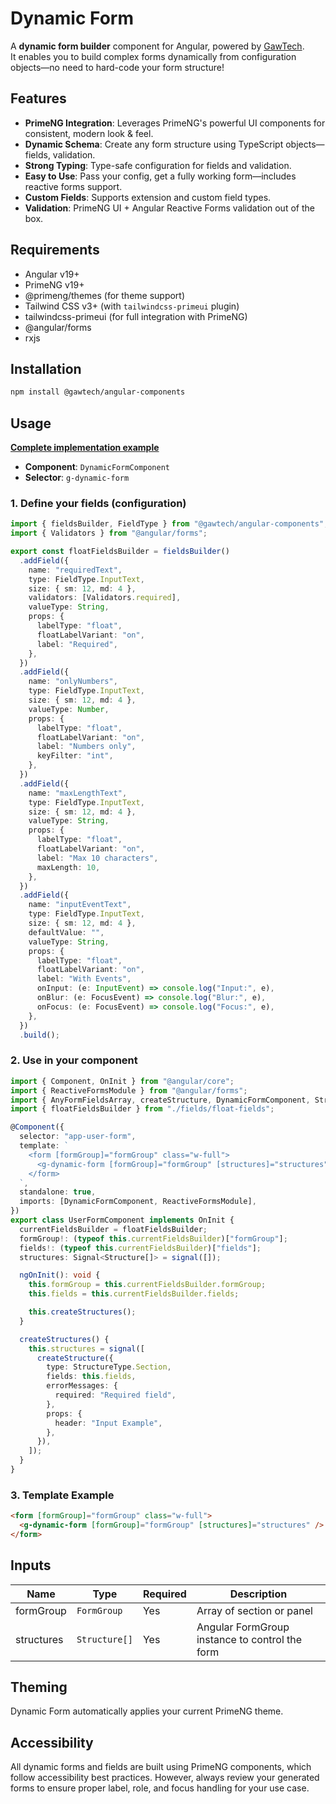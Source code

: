 # Dynamic Form

A **dynamic form builder** component for Angular, powered by [GawTech](https://github.com/GawTechOficial/angular-components).  
It enables you to build complex forms dynamically from configuration objects—no need to hard-code your form structure!

## Features

- **PrimeNG Integration**: Leverages PrimeNG's powerful UI components for consistent, modern look & feel.
- **Dynamic Schema**: Create any form structure using TypeScript objects—fields, validation.
- **Strong Typing**: Type-safe configuration for fields and validation.
- **Easy to Use**: Pass your config, get a fully working form—includes reactive forms support.
- **Custom Fields**: Supports extension and custom field types.
- **Validation**: PrimeNG UI + Angular Reactive Forms validation out of the box.

## Requirements

- Angular v19+
- PrimeNG v19+
- @primeng/themes (for theme support)
- Tailwind CSS v3+ (with `tailwindcss-primeui` plugin)
- tailwindcss-primeui (for full integration with PrimeNG)
- @angular/forms
- rxjs

## Installation

```bash
npm install @gawtech/angular-components
```

## Usage

[**Complete implementation example**](../../../../src/app/components/dynamic-form-showcase/input-text/input-text-showcase.component.ts)

- **Component**: `DynamicFormComponent`
- **Selector**: `g-dynamic-form`

### 1. Define your fields (configuration)

```typescript
import { fieldsBuilder, FieldType } from "@gawtech/angular-components";
import { Validators } from "@angular/forms";

export const floatFieldsBuilder = fieldsBuilder()
  .addField({
    name: "requiredText",
    type: FieldType.InputText,
    size: { sm: 12, md: 4 },
    validators: [Validators.required],
    valueType: String,
    props: {
      labelType: "float",
      floatLabelVariant: "on",
      label: "Required",
    },
  })
  .addField({
    name: "onlyNumbers",
    type: FieldType.InputText,
    size: { sm: 12, md: 4 },
    valueType: Number,
    props: {
      labelType: "float",
      floatLabelVariant: "on",
      label: "Numbers only",
      keyFilter: "int",
    },
  })
  .addField({
    name: "maxLengthText",
    type: FieldType.InputText,
    size: { sm: 12, md: 4 },
    valueType: String,
    props: {
      labelType: "float",
      floatLabelVariant: "on",
      label: "Max 10 characters",
      maxLength: 10,
    },
  })
  .addField({
    name: "inputEventText",
    type: FieldType.InputText,
    size: { sm: 12, md: 4 },
    defaultValue: "",
    valueType: String,
    props: {
      labelType: "float",
      floatLabelVariant: "on",
      label: "With Events",
      onInput: (e: InputEvent) => console.log("Input:", e),
      onBlur: (e: FocusEvent) => console.log("Blur:", e),
      onFocus: (e: FocusEvent) => console.log("Focus:", e),
    },
  })
  .build();
```

### 2. Use in your component

```typescript
import { Component, OnInit } from "@angular/core";
import { ReactiveFormsModule } from "@angular/forms";
import { AnyFormFieldsArray, createStructure, DynamicFormComponent, Structure, StructureType } from "@gawtech/angular-components";
import { floatFieldsBuilder } from "./fields/float-fields";

@Component({
  selector: "app-user-form",
  template: `
    <form [formGroup]="formGroup" class="w-full">
      <g-dynamic-form [formGroup]="formGroup" [structures]="structures" />
    </form>
  `,
  standalone: true,
  imports: [DynamicFormComponent, ReactiveFormsModule],
})
export class UserFormComponent implements OnInit {
  currentFieldsBuilder = floatFieldsBuilder;
  formGroup!: (typeof this.currentFieldsBuilder)["formGroup"];
  fields!: (typeof this.currentFieldsBuilder)["fields"];
  structures: Signal<Structure[]> = signal([]);

  ngOnInit(): void {
    this.formGroup = this.currentFieldsBuilder.formGroup;
    this.fields = this.currentFieldsBuilder.fields;

    this.createStructures();
  }

  createStructures() {
    this.structures = signal([
      createStructure({
        type: StructureType.Section,
        fields: this.fields,
        errorMessages: {
          required: "Required field",
        },
        props: {
          header: "Input Example",
        },
      }),
    ]);
  }
}
```

### 3. Template Example

```html
<form [formGroup]="formGroup" class="w-full">
  <g-dynamic-form [formGroup]="formGroup" [structures]="structures" />
</form>
```

## Inputs

| Name       | Type          | Required | Description                                    |
| ---------- | ------------- | -------- | ---------------------------------------------- |
| formGroup  | `FormGroup`   | Yes      | Array of section or panel                      |
| structures | `Structure[]` | Yes      | Angular FormGroup instance to control the form |

## Theming

Dynamic Form automatically applies your current PrimeNG theme.

## Accessibility

All dynamic forms and fields are built using PrimeNG components, which follow accessibility best practices.
However, always review your generated forms to ensure proper label, role, and focus handling for your use case.
